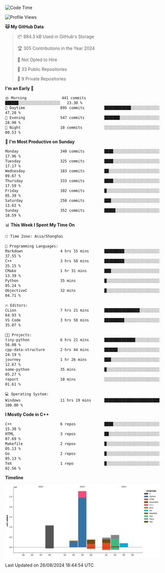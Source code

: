 <!--
**Salvely/Salvely** is a ✨ _special_ ✨ repository because its `README.md` (this file) appears on your GitHub profile.

Here are some ideas to get you started:

- 🔭 I’m currently working on ...
- 🌱 I’m currently learning ...
- 👯 I’m looking to collaborate on ...
- 🤔 I’m looking for help with ...
- 💬 Ask me about ...
- 📫 How to reach me: ...
- 😄 Pronouns: ...
- ⚡ Fun fact: ...
-->

<!--START_SECTION:waka-->
![Code Time](http://img.shields.io/badge/Code%20Time-914%20hrs%2013%20mins-blue)

![Profile Views](http://img.shields.io/badge/Profile%20Views-9-blue)

**🐱 My GitHub Data** 

> 📦 884.3 kB Used in GitHub's Storage 
 > 
> 🏆 305 Contributions in the Year 2024
 > 
> 🚫 Not Opted to Hire
 > 
> 📜 33 Public Repositories 
 > 
> 🔑 9 Private Repositories 
 > 
**I'm an Early 🐤** 

```text
🌞 Morning                441 commits         ██████░░░░░░░░░░░░░░░░░░░   23.30 % 
🌆 Daytime                895 commits         ████████████░░░░░░░░░░░░░   47.28 % 
🌃 Evening                547 commits         ███████░░░░░░░░░░░░░░░░░░   28.90 % 
🌙 Night                  10 commits          ░░░░░░░░░░░░░░░░░░░░░░░░░   00.53 % 
```
📅 **I'm Most Productive on Sunday** 

```text
Monday                   340 commits         ████░░░░░░░░░░░░░░░░░░░░░   17.96 % 
Tuesday                  325 commits         ████░░░░░░░░░░░░░░░░░░░░░   17.17 % 
Wednesday                183 commits         ██░░░░░░░░░░░░░░░░░░░░░░░   09.67 % 
Thursday                 333 commits         ████░░░░░░░░░░░░░░░░░░░░░   17.59 % 
Friday                   102 commits         █░░░░░░░░░░░░░░░░░░░░░░░░   05.39 % 
Saturday                 258 commits         ███░░░░░░░░░░░░░░░░░░░░░░   13.63 % 
Sunday                   352 commits         █████░░░░░░░░░░░░░░░░░░░░   18.59 % 
```


📊 **This Week I Spent My Time On** 

```text
🕑︎ Time Zone: Asia/Shanghai

💬 Programming Languages: 
Markdown                 4 hrs 15 mins       █████████░░░░░░░░░░░░░░░░   37.55 % 
C++                      3 hrs 58 mins       █████████░░░░░░░░░░░░░░░░   35.15 % 
CMake                    1 hr 31 mins        ███░░░░░░░░░░░░░░░░░░░░░░   13.39 % 
Python                   35 mins             █░░░░░░░░░░░░░░░░░░░░░░░░   05.24 % 
ObjectiveC               32 mins             █░░░░░░░░░░░░░░░░░░░░░░░░   04.71 % 

🔥 Editors: 
CLion                    7 hrs 21 mins       ████████████████░░░░░░░░░   64.93 % 
VS Code                  3 hrs 58 mins       █████████░░░░░░░░░░░░░░░░   35.07 % 

🐱‍💻 Projects: 
tiny-python              6 hrs 21 mins       ██████████████░░░░░░░░░░░   56.08 % 
cpp-data-structure       2 hrs 44 mins       ██████░░░░░░░░░░░░░░░░░░░   24.19 % 
journey                  1 hr 26 mins        ███░░░░░░░░░░░░░░░░░░░░░░   12.67 % 
some-python              35 mins             █░░░░░░░░░░░░░░░░░░░░░░░░   05.27 % 
report                   10 mins             ░░░░░░░░░░░░░░░░░░░░░░░░░   01.61 % 

💻 Operating System: 
Windows                  11 hrs 19 mins      █████████████████████████   100.00 % 
```

**I Mostly Code in C++** 

```text
C++                      6 repos             ████░░░░░░░░░░░░░░░░░░░░░   15.38 % 
HTML                     3 repos             ██░░░░░░░░░░░░░░░░░░░░░░░   07.69 % 
Makefile                 2 repos             █░░░░░░░░░░░░░░░░░░░░░░░░   05.13 % 
Go                       2 repos             █░░░░░░░░░░░░░░░░░░░░░░░░   05.13 % 
TeX                      1 repo              █░░░░░░░░░░░░░░░░░░░░░░░░   02.56 % 
```



**Timeline**

![Lines of Code chart](https://raw.githubusercontent.com/Salvely/Salvely/main/assets/bar_graph.png)


 Last Updated on 26/08/2024 18:44:54 UTC
<!--END_SECTION:waka-->
<!-- ### [![Typing SVG](https://readme-typing-svg.demolab.com?font=JetBrains+Mono&size=22&pause=1000&width=435&height=70&lines=Hi!+I'm+Wen+Gao.+Nice+to+see+you!)](https://git.io/typing-svg)

[![Salvely's GitHub stats](https://github-readme-stats.vercel.app/api?username=Salvely&count_private=true&show_icons=true&theme=buefy&include_all_commits=true)](https://github.com/anuraghazr/github-readme-stats)
[![Top Langs](https://github-readme-stats.vercel.app/api/top-langs/?username=Salvely)](https://github.com/anuraghazr/github-readme-stats)


![Leetcode Stats](https://leetcard.jacoblin.cool/Salvely?theme=wtf&font=Kameron&ext=activity&show_rank=true)

![](https://komarev.com/ghpvc/?username=Salvely)
-->
